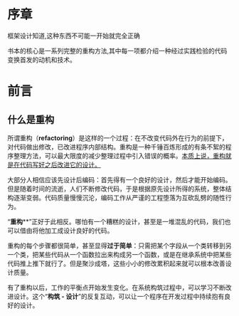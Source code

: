 # 序章

框架设计知道,这种东西不可能一开始就完全正确

书本的核心是一系列完整的重构方法,其中每一项都介绍一种经过实践检验的代码变换首发的动机和技术。

# 前言

## 什么是重构

所谓重构（**refactoring**）是这样的一个过程：在不改变代码外在行为的前提下，对代码做出修改，已改进程序内部结构。重构是一种千锤百炼形成的有条不絮的程序整理方法，可以最大限度的减少整理过程中引入错误的概率。<u>本质上说，重构就是在代码写好之后改进它的设计。</u>

大部分人相信应该先设计后编码：首先得有一个良好的设计，然后才能开始编码。但是随着时间的流逝，人们不断修改代码，于是根据原先设计所得的系统，整体结构逐渐变弱。代码质量慢慢沉沦，编码工作从严谨的工程堕落为互砍乱劈的随性行为。

“**重构****”正好于此相反。哪怕有一个糟糕的设计，甚至是一堆混乱的代码，我们也可以借由将他加工成设计良好的代码。

重构的每个步骤都很简单，甚至显得**过于简单**：只需把某个字段从一个类转移到另一个类，把某些代码从一个函数拉出来构成另一个函数，或是在继承系统中把某些代码推上推下就行了。但是聚沙成塔，这些小小的修改累积起来就可以根本改善设计质量。

有了重构以后，工作的平衡点开始发生变化。在系统构筑过程中，可以学习不断改进设计。这个“**构筑 - 设计**”的反复互动，可以让一个程序在开发过程中持续抱有良好的设计。
